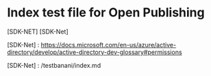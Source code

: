 # Index test file for Open Publishing





[SDK-NET] [SDK-Net]

[SDK-Net] : https://docs.microsoft.com/en-us/azure/active-directory/develop/active-directory-dev-glossary#permissions

[SDK-Net] : /testbanani/index.md

